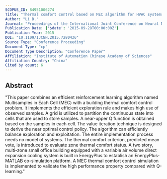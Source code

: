 ```yaml
---
SCOPUS_ID: 84951006274
Title: "Thermal comfort control based on MEC algorithm for HVAC systems"
Author: "Li D."
Journal: "Proceedings of the International Joint Conference on Neural Networks"
Publication Date: {'$date': '2015-09-28T00:00:00Z'}
Publication Year: 2015
DOI: "10.1109/IJCNN.2015.7280436"
Source Type: "Conference Proceeding"
Document Type: "cp"
Document Type Description: "Conference Paper"
Affiliation: "Institute of Automation Chinese Academy of Sciences"
Affiliation Country: "China"
Cited by count: 6
---
```


## Abstract
"This paper combines an efficient reinforcement learning algorithm named Multisamples in Each Cell (MEC) with a building thermal comfort control problem. It implements the efficient exploration rule and makes high use of observed samples. A grid is utilized to partition the continuous state into cells that are used to store samples. A near-upper Q function is obtained based on the samples in each cell. The value iteration technique is designed to derive the near optimal control policy. The algorithm can efficiently balance exploration and exploitation. The entire implementation process needs no model of systems. The thermal comfort criterion, predicted mean vote, is introduced to evaluate zone thermal comfort status. A two story, multi-zone small office building equipped with a variable air volume direct expansion cooling system is built in EnergyPlus to establish an EnergyPlus-MATLAB co-simulation platform. A MEC thermal comfort control simulation is implemented to validate the high performance property compared with Q-learning."
